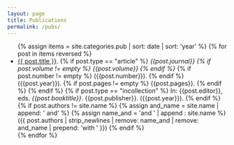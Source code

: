 ```yaml
---
layout: page
title: Publications
permalink: /pubs/
---
```


<ul>
{% assign items = site.categories.pub | sort: date | sort: 'year' %}
{% for post in items reversed %}
	<li><a href="{{ post.url | prepend: site.baseurl }}">{{ post.title }}</a>. 
		{% if post.type == "article" %}
			<i>
			{{post.journal}}
			{% if post.volume != empty %}
				{{post.volume}}
			{% endif %}
			</i>
			{% if post.number != empty %}
				({{post.number}}).
			{% endif %}
				({{post.year}}).
			{% if post.pages != empty %}
			 {{post.pages}}.
			{% endif %}
		{% endif %}
		{% if post.type == "incollection" %}
			In: {{post.editor}}, eds. <i>{{post.booktitle}}</i>. {{post.publisher}}. ({{post.year}}). 
		{% endif %}
		{% if post.authors != site.name %}
			{% assign and_name = site.name | append: ' and' %}
			{% assign name_and = 'and ' | append : site.name %}
			({{ post.authors | strip_newlines | remove: name_and | remove: and_name | prepend: 'with ' }})
		{% endif %}
	 </li>
{% endfor %}
</ul>
